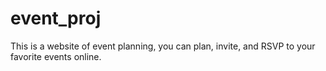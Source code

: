 # event_proj
This is a website of event planning, you can plan, invite, and RSVP to your favorite events online.
